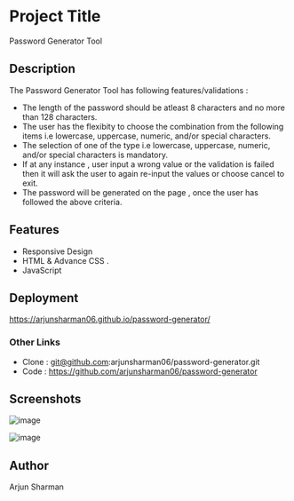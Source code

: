 # Project Title

Password Generator Tool

## Description
The Password Generator Tool has following features/validations : 
* The length of the password should be atleast 8 characters and no more than 128 characters.
* The user has the flexibity to choose the combination from the following items i.e lowercase, uppercase, numeric, and/or special characters.
* The selection of one of the type i.e lowercase, uppercase, numeric, and/or special characters is mandatory.
* If at any instance , user input a wrong value or the validation is failed then it will ask the user to again re-input the values or choose cancel to exit. 
* The password will be generated on the page , once the user has followed the above criteria.

## Features

- Responsive Design
- HTML & Advance CSS .
- JavaScript

## Deployment

https://arjunsharman06.github.io/password-generator/

### Other Links

* Clone : git@github.com:arjunsharman06/password-generator.git
* Code : https://github.com/arjunsharman06/password-generator

## Screenshots

![image](https://user-images.githubusercontent.com/14013884/170174677-d0d0c14f-64b7-4570-8dc5-927ab69afae0.png)


![image](https://user-images.githubusercontent.com/14013884/170174758-e5012fad-b958-4041-9185-fa986e1ca165.png)


## Author
Arjun Sharman
